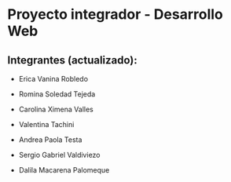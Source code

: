 # Proyecto integrador - Desarrollo Web

## Integrantes (actualizado): 

- Erica Vanina Robledo

- Romina Soledad Tejeda

- Carolina Ximena Valles

- Valentina Tachini

- Andrea Paola Testa

- Sergio Gabriel Valdiviezo

- Dalila Macarena Palomeque
